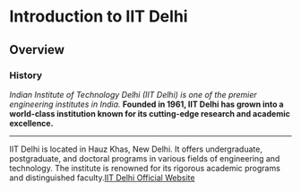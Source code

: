 # Introduction to IIT Delhi
## Overview
### History
*Indian Institute of Technology Delhi (IIT Delhi) is one of the premier engineering institutes in India.*
**Founded in 1961, IIT Delhi has grown into a world-class institution known for its cutting-edge research and academic excellence.**

---

IIT Delhi is located in Hauz Khas, New Delhi. It offers undergraduate, postgraduate, and doctoral programs in various fields of engineering and technology. 
The institute is renowned for its rigorous academic programs and distinguished faculty.[IIT Delhi Official Website](https://www.iitd.ac.in)
